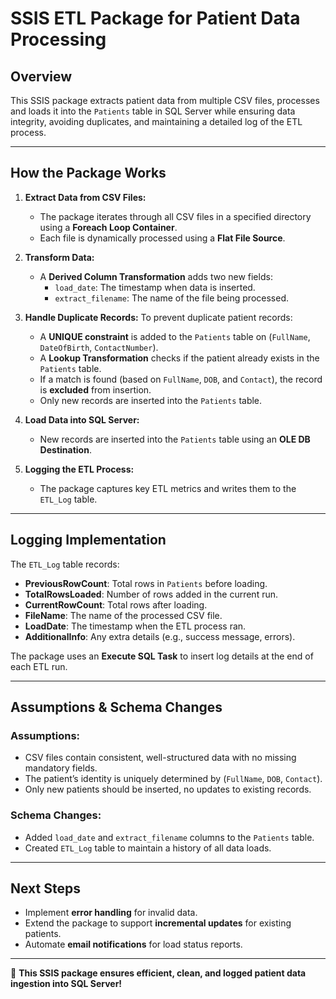 # SSIS ETL Package for Patient Data Processing

## Overview
This SSIS package extracts patient data from multiple CSV files, processes and loads it into the `Patients` table in SQL Server while ensuring data integrity, avoiding duplicates, and maintaining a detailed log of the ETL process.

---

## How the Package Works
1. **Extract Data from CSV Files:**  
   - The package iterates through all CSV files in a specified directory using a **Foreach Loop Container**.
   - Each file is dynamically processed using a **Flat File Source**.

2. **Transform Data:**  
   - A **Derived Column Transformation** adds two new fields:
     - `load_date`: The timestamp when data is inserted.
     - `extract_filename`: The name of the file being processed.
   
3. **Handle Duplicate Records:** 
   To prevent duplicate patient records:
   - A **UNIQUE constraint** is added to the `Patients` table on (`FullName`, `DateOfBirth`, `ContactNumber`). 
   - A **Lookup Transformation** checks if the patient already exists in the `Patients` table.
   - If a match is found (based on `FullName`, `DOB`, and `Contact`), the record is **excluded** from insertion.
   - Only new records are inserted into the `Patients` table.

4. **Load Data into SQL Server:**  
   - New records are inserted into the `Patients` table using an **OLE DB Destination**.

5. **Logging the ETL Process:**  
   - The package captures key ETL metrics and writes them to the `ETL_Log` table.

---

## Logging Implementation
The `ETL_Log` table records:
- **PreviousRowCount**: Total rows in `Patients` before loading.
- **TotalRowsLoaded**: Number of rows added in the current run.
- **CurrentRowCount**: Total rows after loading.
- **FileName**: The name of the processed CSV file.
- **LoadDate**: The timestamp when the ETL process ran.
- **AdditionalInfo**: Any extra details (e.g., success message, errors).

The package uses an **Execute SQL Task** to insert log details at the end of each ETL run.

---

## Assumptions & Schema Changes
### **Assumptions:**
- CSV files contain consistent, well-structured data with no missing mandatory fields.
- The patient’s identity is uniquely determined by (`FullName`, `DOB`, `Contact`).
- Only new patients should be inserted, no updates to existing records.

### **Schema Changes:**
- Added `load_date` and `extract_filename` columns to the `Patients` table.
- Created `ETL_Log` table to maintain a history of all data loads.

---

## Next Steps
- Implement **error handling** for invalid data.
- Extend the package to support **incremental updates** for existing patients.
- Automate **email notifications** for load status reports.

---

🚀 **This SSIS package ensures efficient, clean, and logged patient data ingestion into SQL Server!**